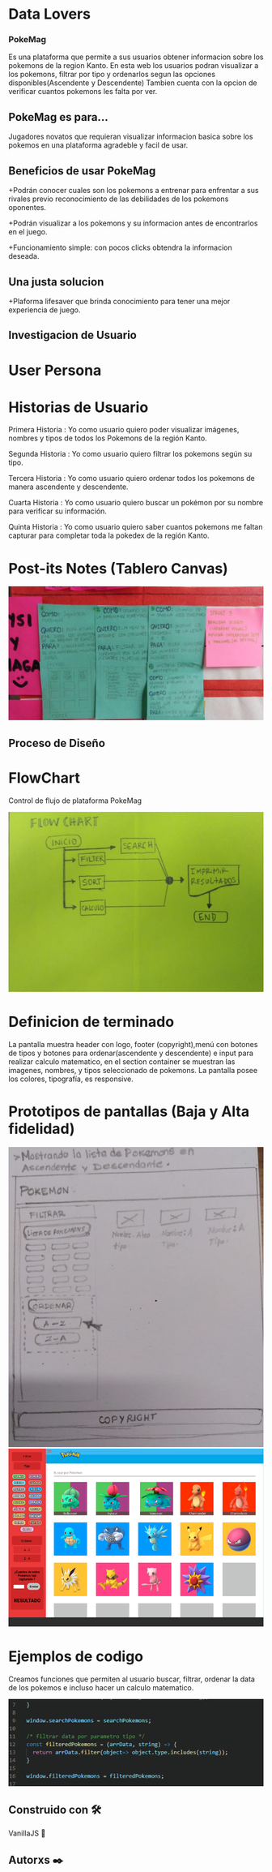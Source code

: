 # Data Lovers

### PokeMag 

Es una plataforma que permite a sus usuarios obtener informacion sobre los pokemons de la region Kanto. En esta web los usuarios podran visualizar a los pokemons, filtrar por tipo y ordenarlos segun las opciones disponibles(Ascendente y Descendente) Tambien cuenta con la opcion de verificar cuantos pokemons les falta por ver.

## PokeMag es para...

Jugadores novatos que requieran visualizar informacion basica sobre los pokemos en una plataforma agradeble y facil de usar. 

## Beneficios de usar PokeMag

+Podrán conocer cuales son los pokemons a entrenar para enfrentar a sus rivales previo reconocimiento de las debilidades de los pokemons oponentes.

+Podrán visualizar a los pokemons y su informacion antes de encontrarlos en el juego.

+Funcionamiento simple: con pocos clicks obtendra la informacion deseada.

## Una justa solucion 

+Plaforma lifesaver que brinda conocimiento para tener una mejor experiencia de juego.

## Investigacion de Usuario

# User Persona 

# Historias de Usuario

Primera Historia 
    : Yo como usuario quiero poder visualizar imágenes, nombres y tipos de todos los Pokemons de la región Kanto.

Segunda Historia 
    : Yo como usuario quiero filtrar los pokemons según su tipo.

Tercera Historia 
    : Yo como usuario quiero ordenar todos los pokemons de manera ascendente y descendente.

Cuarta Historia 
    : Yo como usuario quiero buscar un pokémon por su nombre para verificar su información. 

Quinta Historia 
    : Yo como usuario quiero saber cuantos pokemons me faltan capturar para completar toda la pokedex de la región Kanto.

# Post-its Notes (Tablero Canvas) 

![USERSTORIES](README/userstoriesCanvas.jpeg)

## Proceso de Diseño

# FlowChart

Control de flujo de plataforma PokeMag

![FLOWCHART](README/flowchart.jpeg)

# Definicion de terminado 

La pantalla muestra header con logo, footer (copyright),menú con botones de tipos y botones para ordenar(ascendente y descendente) e input para realizar calculo matematico, en el section container se muestran las imagenes, nombres, y tipos seleccionado de pokemons. La pantalla posee los colores, tipografía, es responsive. 

# Prototipos de pantallas (Baja y Alta fidelidad)

![BAJAFIDELIDAD](README/bf3userstories.jpeg)
![ALTAFIDELIDAD](README/Fullstories.PNG)

# Ejemplos de codigo 

Creamos funciones que permiten al usuario buscar, filtrar, ordenar la data de los pokemos e incluso hacer un calculo matematico.

![FUNCIONES](README/FX.gif)

## Construido con 🛠️

VanillaJS 🍦

## Autorxs ✒️

